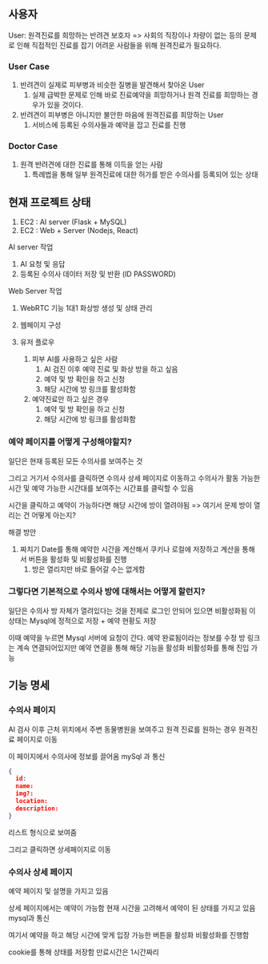 ## 사용자
User: 원격진료를 희망하는 반려견 보호자
=>  사회의 직장이나 차량이 없는 등의 문제로 인해 직접적인 진료를 잡기 어려운 사람들을 위해 원격진료가 필요하다.

### User Case
1. 반려견이 실제로 피부병과 비슷한 질병을 발견해서 찾아온 User
	1. 실제 급박한 문제로 인해 바로 진료예약을 희망하거나 원격 진료를 희망하는 경우가 있을 것이다.
2. 반려견이 피부병은 아니지만 불안한 마음에 원격진료를 희망하는 User
	1. 서비스에 등록된 수의사들과 예약을 잡고 진료를 진행


### Doctor Case
1. 원격 반려견에 대한 진료를 통해 이득을 얻는 사람
	1.  특례법을 통해 일부 원격진료에 대한 허가를 받은 수의사를 등록되어 있는 상태



## 현재 프로젝트 상태

1. EC2 : AI server (Flask + MySQL)
2. EC2 : Web + Server (Nodejs, React) 


AI server 작업
1. AI 요청 및 응답
2. 등록된 수의사 데이터 저장 및 반환 (ID PASSWORD)


Web Server 작업
1. WebRTC 기능 1대1 화상방 생성 및 상태 관리
2. 웹페이지 구성



1. 유저 플로우
	1. 피부 AI를 사용하고 싶은 사람
		1. AI 검진 이후 예약 진료 및 화상 방을 하고 싶음
		2. 예약 및 방 확인을 하고 신청
		3. 해당 시간에 방 링크를 활성화함
	2. 예약진료만 하고 싶은 경우
		1. 예약 및 방 확인을 하고 신청
		2. 해당 시간에 방 링크를 활성화함


### 예약 페이지를 어떻게 구성해야할지?

일단은 현재 등록된 모든 수의사를 보여주는 것

그리고 거기서 수의사를 클릭하면 수의사 상세 페이지로 이동하고 수의사가 활동 가능한 시간 및 예약 가능한 시간대를 보여주는 시간표를 클릭할 수 있음

시간을 클릭하고 예약이 가능하다면 해당 시간에 방이 열려야됨
=> 여기서 문제 방이 열리는 건 어떻게 아는지?

해결 방안
1. 짜치기  Date를 통해 예약한 시간을 계산해서 쿠키나 로컬에 저장하고 계산을 통해서 버튼을 활성화 및 비활성화를 진행
	1. 방은 열리지만 바로 들어갈 수는 없게함

### 그렇다면 기본적으로 수의사 방에 대해서는 어떻게 할런지?

일단은 수의사 방 자체가 열려있다는 것을 전제로 로그인 안되어 있으면 비활성화됨 이 상태는 Mysql에 정적으로 저장 + 예약 현황도 저장

이때 예약을 누르면 Mysql 서버에 요청이 간다. 예약 완료됨이라는 정보를 수정
방 링크는 계속 연결되어있지만 예약 연결을 통해 해당 기능을 활성화 비활성화를 통해 진입 가능

## 기능 명세
### 수의사 페이지
AI 검사 이후 근처 위치에서 주변 동물병원을 보여주고
원격 진료를 원하는 경우 원격진료 페이지로 이동

이 페이지에서 수의사에 정보를 끌어옴 mySql 과 통신
```json
{
  id: 
  name: 
  img?:
  location:
  description:
}
```

리스트 형식으로 보여줌

그리고 클릭하면 상세페이지로 이동

### 수의사 상세 페이지
예약 페이지 및 설명을 가지고 있음

상세 페이지에서는 예약이 가능함 현재 시간을 고려해서 예약이 된 상태를 가지고 있음 mysql과 통신

여기서 예약을 하고 해당 시간에 맞게 입장 가능한 버튼을 활성화 비활성화를 진행함

cookie를 통해 상태를 저장함 만료시간은 1시간짜리








